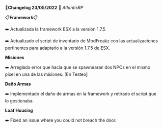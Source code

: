 🔴**Changelog 23/05/2022** 🔴 *AtlantisRP*


📋**Framework**📋

➡️ Actualizada la framework ESX a la versión 1.7.5.

➡️ Actualizado el script de inventario de ModFreakz con las actualizaciones pertinentes para adaptarlo a la versión 1.7.5 de ESX.


**Misiones**

➡️ Arreglado error que hacía que se spawnearan dos NPCs en el mismo píxel en una de las misiones. [En Testeo]


**Daño Armas**

➡️ Implementado el daño de armas en la framework y retirado el script que lo gestionaba.


**Loaf Housing**

➡️ Fixed an issue where you could not breach the door.
